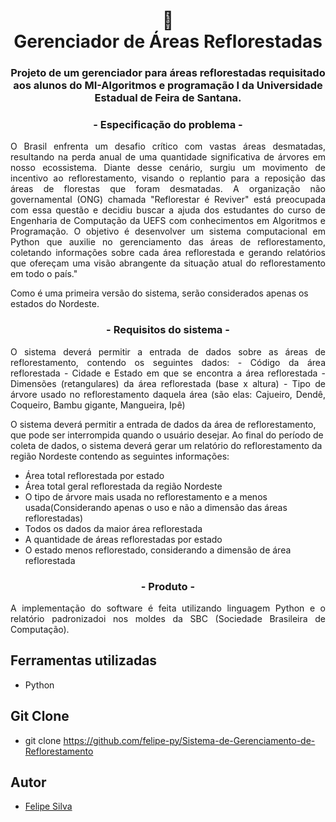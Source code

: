 <h1 align="center">
📄<br>Gerenciador de Áreas Reflorestadas
</h1>
 <h3 align="center">
Projeto de um gerenciador para áreas reflorestadas requisitado aos alunos do MI-Algoritmos e programação I da Universidade Estadual de Feira de Santana.
</h3>

<h3 align="center">
 - Especificação do problema -
</h3>

<p align="justify">
O Brasil enfrenta um desafio crítico com vastas áreas desmatadas, resultando na perda anual de uma quantidade significativa de árvores em nosso ecossistema. Diante desse cenário, surgiu um movimento de incentivo ao reflorestamento, visando o replantio para a reposição das áreas de florestas que foram desmatadas. A organização não governamental (ONG) chamada "Reflorestar é Reviver" está preocupada com essa questão e decidiu buscar a ajuda dos estudantes do curso de Engenharia de Computação da UEFS com conhecimentos em Algoritmos e Programação.
O objetivo é desenvolver um sistema computacional em Python que auxilie no gerenciamento das áreas de reflorestamento, coletando informações sobre cada área reflorestada e gerando relatórios que ofereçam uma visão abrangente da situação atual do reflorestamento em todo o país."
</p>

Como é uma primeira versão do sistema, serão
considerados apenas os estados do Nordeste.


<h3 align="center">
 - Requisitos do sistema -
</h3>

<p align="justify">
O sistema deverá permitir a entrada de dados sobre as áreas de reflorestamento, contendo os seguintes dados:
- Código da área reflorestada
- Cidade e Estado em que se encontra a área reflorestada
- Dimensões (retangulares) da área reflorestada (base x altura)
- Tipo de árvore usado no reflorestamento daquela área (são elas: Cajueiro, Dendê, Coqueiro, Bambu gigante, Mangueira, Ipê)

O sistema deverá permitir a entrada de dados da área de reflorestamento, que pode ser interrompida quando o usuário desejar. Ao final do período de coleta de dados, o sistema deverá gerar um relatório do reflorestamento da região Nordeste contendo as seguintes informações:

- Área total reflorestada por estado
- Área total geral reflorestada da região Nordeste
- O tipo de árvore mais usada no reflorestamento e a menos usada(Considerando apenas o uso e não a dimensão das áreas reflorestadas)
- Todos os dados da maior área reflorestada
- A quantidade de áreas reflorestadas por estado
- O estado menos reflorestado, considerando a dimensão de área reflorestada
</p>

<h3 align="center">
 - Produto -
</h3>

<p align="justify">
A implementação do software é feita utilizando linguagem Python e o relatório padronizadoi nos moldes da SBC (Sociedade Brasileira de Computação).
</p>

## Ferramentas utilizadas
- Python

## Git Clone
- git clone https://github.com/felipe-py/Sistema-de-Gerenciamento-de-Reflorestamento

## Autor
- [Felipe Silva](https://github.com/felipe-py)